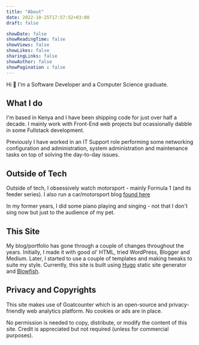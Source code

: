 ```yaml
---
title: "About"
date: 2022-10-25T17:57:52+03:00
draft: false

showDate: false
showReadingTime: false
showViews: false
showLikes: false
sharingLinks: false
showAuthor: false
showPagination : false
---
```


Hi 👋 I'm a Software Developer and a Computer Science graduate.

## What I do

I'm based in Kenya and I have been shipping code for just over half a decade. I mainly work with Front-End web projects but ocassionally dabble in some Fullstack development.

Previously I have worked in an IT Support role performing some networking configuration and administration, system administration and maintenance tasks on top of solving the day-to-day issues.

## Outside of Tech

Outside of tech, I obsessively watch motorsport - mainly Formula 1 (and its feeder series). I also run a car/motorsport blog [found here][drivetalks]

In my former years, I did some piano playing and singing - not that I don't sing now but just to the audience of my pet.

## This Site 

My blog/portfolio has gone through a couple of changes throughout the years. Initially, I made it with good ol' HTML, tried WordPress, Blogger and Medium. Later, I started to use a couple of templates and making tweaks to suite my style. Currently, this site is built using [Hugo][hugo] static site generator and [Blowfish][blowfish]. 

## Privacy and Copyrights

This site makes use of Goatcounter which is an open-source and privacy-friendly web analytics platform. No cookies or ads are in place. 

No permission is needed to copy, distribute, or modify the content of this site. Credit is appreciated but not required (unless for commercial purposes).

<!-- organise alphabetically -->
[blowfish]: https://blowfish.page/ "A powerful, lightweight theme for Hugo built with Tailwind CSS."
[dart]: https://dart.dev "A client-optimized language for fast apps on any platform"
[drivetalks]: https://auto.insidemordecai.com "A car/motorsport blog "
[flutter]: https://flutter.dev "An open-source cross-platform UI software development kit created by Google."
[hugo]: https://gohugo.io/ "The world’s fastest framework for building websites"
[themarkup]: https://themarkup.org/blacklight?url=insidemordecai.com " A Real-Time Website Privacy Inspector"
